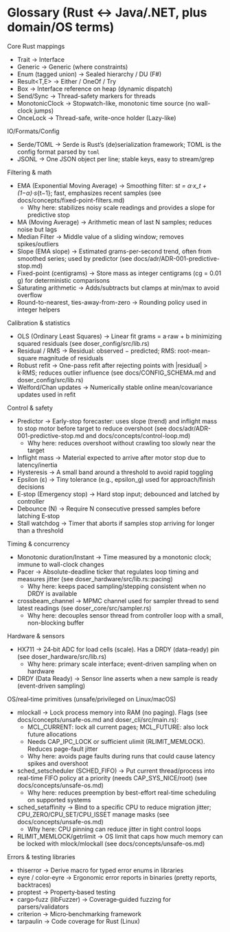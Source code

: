 # Glossary (Rust ↔ Java/.NET, plus domain/OS terms)

Core Rust mappings

- Trait → Interface
- Generic → Generic (where constraints)
- Enum (tagged union) → Sealed hierarchy / DU (F#)
- Result<T,E> → Either / OneOf / Try
- Box<dyn Trait> → Interface reference on heap (dynamic dispatch)
- Send/Sync → Thread-safety markers for threads
- MonotonicClock → Stopwatch-like, monotonic time source (no wall-clock jumps)
- OnceLock → Thread-safe, write-once holder (Lazy-like)

IO/Formats/Config

- Serde/TOML → Serde is Rust’s (de)serialization framework; TOML is the config format parsed by `toml`
- JSONL → One JSON object per line; stable keys, easy to stream/grep

Filtering & math

- EMA (Exponential Moving Average) → Smoothing filter: s*t = α·x_t + (1−α)·s*{t−1}; fast, emphasizes recent samples (see docs/concepts/fixed-point-filters.md)
  - Why here: stabilizes noisy scale readings and provides a slope for predictive stop
- MA (Moving Average) → Arithmetic mean of last N samples; reduces noise but lags
- Median Filter → Middle value of a sliding window; removes spikes/outliers
- Slope (EMA slope) → Estimated grams-per-second trend, often from smoothed series; used by predictor (see docs/adr/ADR-001-predictive-stop.md)
- Fixed-point (centigrams) → Store mass as integer centigrams (cg = 0.01 g) for deterministic comparisons
- Saturating arithmetic → Adds/subtracts but clamps at min/max to avoid overflow
- Round-to-nearest, ties-away-from-zero → Rounding policy used in integer helpers

Calibration & statistics

- OLS (Ordinary Least Squares) → Linear fit grams = a·raw + b minimizing squared residuals (see doser_config/src/lib.rs)
- Residual / RMS → Residual: observed − predicted; RMS: root-mean-square magnitude of residuals
- Robust refit → One-pass refit after rejecting points with |residual| > k·RMS; reduces outlier influence (see docs/CONFIG_SCHEMA.md and doser_config/src/lib.rs)
- Welford/Chan updates → Numerically stable online mean/covariance updates used in refit

Control & safety

- Predictor → Early-stop forecaster: uses slope (trend) and inflight mass to stop motor before target to reduce overshoot (see docs/adr/ADR-001-predictive-stop.md and docs/concepts/control-loop.md)
  - Why here: reduces overshoot without crawling too slowly near the target
- Inflight mass → Material expected to arrive after motor stop due to latency/inertia
- Hysteresis → A small band around a threshold to avoid rapid toggling
- Epsilon (ε) → Tiny tolerance (e.g., epsilon_g) used for approach/finish decisions
- E‑stop (Emergency stop) → Hard stop input; debounced and latched by controller
- Debounce (N) → Require N consecutive pressed samples before latching E‑stop
- Stall watchdog → Timer that aborts if samples stop arriving for longer than a threshold

Timing & concurrency

- Monotonic duration/Instant → Time measured by a monotonic clock; immune to wall-clock changes
- Pacer → Absolute-deadline ticker that regulates loop timing and measures jitter (see doser_hardware/src/lib.rs::pacing)
  - Why here: keeps paced sampling/stepping consistent when no DRDY is available
- crossbeam_channel → MPMC channel used for sampler thread to send latest readings (see doser_core/src/sampler.rs)
  - Why here: decouples sensor thread from controller loop with a small, non-blocking buffer

Hardware & sensors

- HX711 → 24‑bit ADC for load cells (scale). Has a DRDY (data-ready) pin (see doser_hardware/src/lib.rs)
  - Why here: primary scale interface; event-driven sampling when on hardware
- DRDY (Data Ready) → Sensor line asserts when a new sample is ready (event-driven sampling)

OS/real‑time primitives (unsafe/privileged on Linux/macOS)

- mlockall → Lock process memory into RAM (no paging). Flags (see docs/concepts/unsafe-os.md and doser_cli/src/main.rs):
  - MCL_CURRENT: lock all current pages; MCL_FUTURE: also lock future allocations
  - Needs CAP_IPC_LOCK or sufficient ulimit (RLIMIT_MEMLOCK). Reduces page-fault jitter
  - Why here: avoids page faults during runs that could cause latency spikes and overshoot
- sched_setscheduler (SCHED_FIFO) → Put current thread/process into real-time FIFO policy at a priority (needs CAP_SYS_NICE/root) (see docs/concepts/unsafe-os.md)
  - Why here: reduces preemption by best-effort real-time scheduling on supported systems
- sched_setaffinity → Bind to a specific CPU to reduce migration jitter; CPU_ZERO/CPU_SET/CPU_ISSET manage masks (see docs/concepts/unsafe-os.md)
  - Why here: CPU pinning can reduce jitter in tight control loops
- RLIMIT_MEMLOCK/getrlimit → OS limit that caps how much memory can be locked with mlock/mlockall (see docs/concepts/unsafe-os.md)

Errors & testing libraries

- thiserror → Derive macro for typed error enums in libraries
- eyre / color‑eyre → Ergonomic error reports in binaries (pretty reports, backtraces)
- proptest → Property‑based testing
- cargo‑fuzz (libFuzzer) → Coverage‑guided fuzzing for parsers/validators
- criterion → Micro‑benchmarking framework
- tarpaulin → Code coverage for Rust (Linux)
